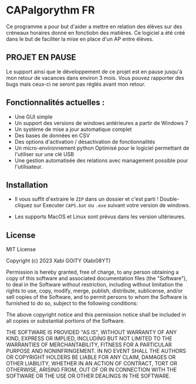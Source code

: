 # CAPalgorythm FR

Ce programme a pour but d'aider a mettre en relation des élèves sur des créneaux horaires donné en fonctiobn des matières. Ce logiciel a été créé dans le
but de faciliter la mise en place d'un AP entre élèves.


## PROJET EN PAUSE

Le support ainsi que le développement de ce projet est en pause jusqu'à mon retour de vacances dans environ 3 mois. Vous pouvez rapporter des bugs mais ceux-ci ne seront pas réglés avant mon retour.

## Fonctionnalités actuelles :

- Une GUI simple
- Un support des versions de windows antérieures a partir de Windows 7
- Un système de mise a jour automatique complet
- Des bases de données en CSV
- Des options d'activation / désactivation de fonctionnalités
- Un micro-environnement python Optimisé pour le logiciel permettant de l'utiliser sur une clé USB
- Une gestion automatisée des relations avec management possible pour l'utilisateur.

## Installation
- Il vous suffit d'extraire le `ZIP` dans un dossier et c'est parti ! Double-cliquez sur Executer `CAPS.bat` ou `.exe` suivant votre version de windows.

- Les supports MacOS et Linux sont prévus dans les version ultérieures.


## License

MIT License

Copyright (c) 2023 Xabi GOITY (Xabi08YT)

Permission is hereby granted, free of charge, to any person obtaining a copy
of this software and associated documentation files (the "Software"), to deal
in the Software without restriction, including without limitation the rights
to use, copy, modify, merge, publish, distribute, sublicense, and/or sell
copies of the Software, and to permit persons to whom the Software is
furnished to do so, subject to the following conditions:

The above copyright notice and this permission notice shall be included in all
copies or substantial portions of the Software.

THE SOFTWARE IS PROVIDED "AS IS", WITHOUT WARRANTY OF ANY KIND, EXPRESS OR
IMPLIED, INCLUDING BUT NOT LIMITED TO THE WARRANTIES OF MERCHANTABILITY,
FITNESS FOR A PARTICULAR PURPOSE AND NONINFRINGEMENT. IN NO EVENT SHALL THE
AUTHORS OR COPYRIGHT HOLDERS BE LIABLE FOR ANY CLAIM, DAMAGES OR OTHER
LIABILITY, WHETHER IN AN ACTION OF CONTRACT, TORT OR OTHERWISE, ARISING FROM,
OUT OF OR IN CONNECTION WITH THE SOFTWARE OR THE USE OR OTHER DEALINGS IN THE
SOFTWARE.
